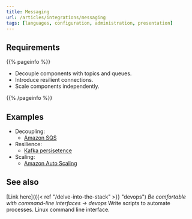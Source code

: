 ```yaml
---
title: Messaging
url: /articles/integrations/messaging
tags: [languages, configuration, administration, presentation]
---
```


## Requirements

{{% pageinfo %}}

* Decouple components with topics and queues.
* Introduce resilient connections.
* Scale components independently.

{{% /pageinfo %}}

## Examples

* Decoupling:
  * [Amazon SQS](https://docs.aws.amazon.com/AWSSimpleQueueService/latest/SQSDeveloperGuide/welcome.html)
* Resilience:
  * [Kafka persisetence](https://kafka.apache.org/documentation/#persistence)
* Scaling:
  * [Amazon Auto Scaling](https://docs.aws.amazon.com/autoscaling/ec2/userguide/as-using-sqs-queue.html)

## See also

[Link here]({{< ref "/delve-into-the-stack" >}} "devops") *Be comfortable with command-line interfaces -> devops*
Write scripts to automate processes. Linux command line interface.
